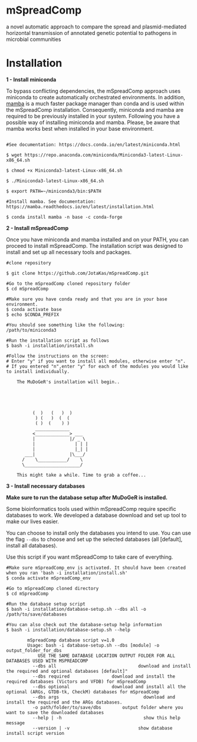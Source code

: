 # mSpreadComp
a novel automatic approach to compare the spread and plasmid-mediated horizontal transmission of annotated genetic potential to pathogens in microbial communities


# Installation

**1 - Install miniconda**

To bypass conflicting dependencies, the mSpreadComp approach uses miniconda to create automatically orchestrated environments. In addition, [mamba](https://mamba.readthedocs.io/en/latest/user_guide/mamba.html) is a much faster package manager than conda and is used within the mSpreadComp installation. Consequently, miniconda and mamba are required to be previously installed in your system. Following you have a possible way of installing miniconda and mamba. Please, be aware that mamba works best when installed in your base environment.

```console

#See documentation: https://docs.conda.io/en/latest/miniconda.html

$ wget https://repo.anaconda.com/miniconda/Miniconda3-latest-Linux-x86_64.sh

$ chmod +x Miniconda3-latest-Linux-x86_64.sh

$ ./Miniconda3-latest-Linux-x86_64.sh

$ export PATH=~/miniconda3/bin:$PATH

#Install mamba. See documentation: https://mamba.readthedocs.io/en/latest/installation.html

$ conda install mamba -n base -c conda-forge

```

**2 - Install mSpreadComp**

Once you have miniconda and mamba installed and on your PATH, you can proceed to install mSpreadComp.
The installation script was designed to install and set up all necessary tools and packages.

```console
#clone repository

$ git clone https://github.com/JotaKas/mSpreadComp.git

#Go to the mSpreadComp cloned repository folder
$ cd mSpreadComp

#Make sure you have conda ready and that you are in your base environment.
$ conda activate base
$ echo $CONDA_PREFIX

#You should see something like the following:
/path/to/miniconda3

#Run the installation script as follows
$ bash -i installation/install.sh

#Follow the instructions on the screen:
# Enter "y" if you want to install all modules, otherwise enter "n".
# If you entered "n",enter "y" for each of the modules you would like to install individually.

	The MuDoGeR's installation will begin..





	      (  )   (   )  )			
	       ) (   )  (  (			
	       ( )  (    ) )			
	       _____________			
	      <_____________> ___		
	      |             |/ _ \		
	      |               | | |		
	      |               |_| |		
	   ___|             |\___/		
	  /    \___________/    \		
	  \_____________________/		

	This might take a while. Time to grab a coffee...
```

**3 - Install necessary databases**

**Make sure to run the database setup after MuDoGeR is installed.**

Some bioinformatics tools used within mSpreadComp require specific databases to work. We developed a database download and set up tool to make our lives easier. 

You can choose to install only the databases you intend to use. You can use the flag ```--dbs``` to choose and set up the selected databases (all \[default], install all databases).

Use this script if you want mSpreadComp to take care of everything. 

```console
#Make sure mSpreadComp_env is activated. It should have been created when you ran 'bash -i installation/install.sh'
$ conda activate mSpreadComp_env

#Go to mSpreadComp cloned directory
$ cd mSpreadComp

#Run the database setup script
$ bash -i installation/database-setup.sh --dbs all -o /path/to/save/databases

#You can also check out the database-setup help information
$ bash -i installation/database-setup.sh --help

        mSpreadComp database script v=1.0
        Usage: bash -i database-setup.sh --dbs [module] -o output_folder_for_dbs
		    USE THE SAME DATABASE LOCATION OUTPUT FOLDER FOR ALL DATABASES USED WITH MSPREADCOMP
          --dbs all						          download and install the required and optional databases [default]"
          --dbs required              	download and install the required databases (Victors and VFDB) for mSpreadComp
          --dbs optional              	download and install all the optional (ARGs, GTDB-tk, CheckM) databases for mSpreadComp
          --dbs args						        download and install the required and the ARGs databases.
          -o path/folder/to/save/dbs		output folder where you want to save the downloaded databases
          --help | -h						        show this help message
          --version | -v					      show database install script version


```

